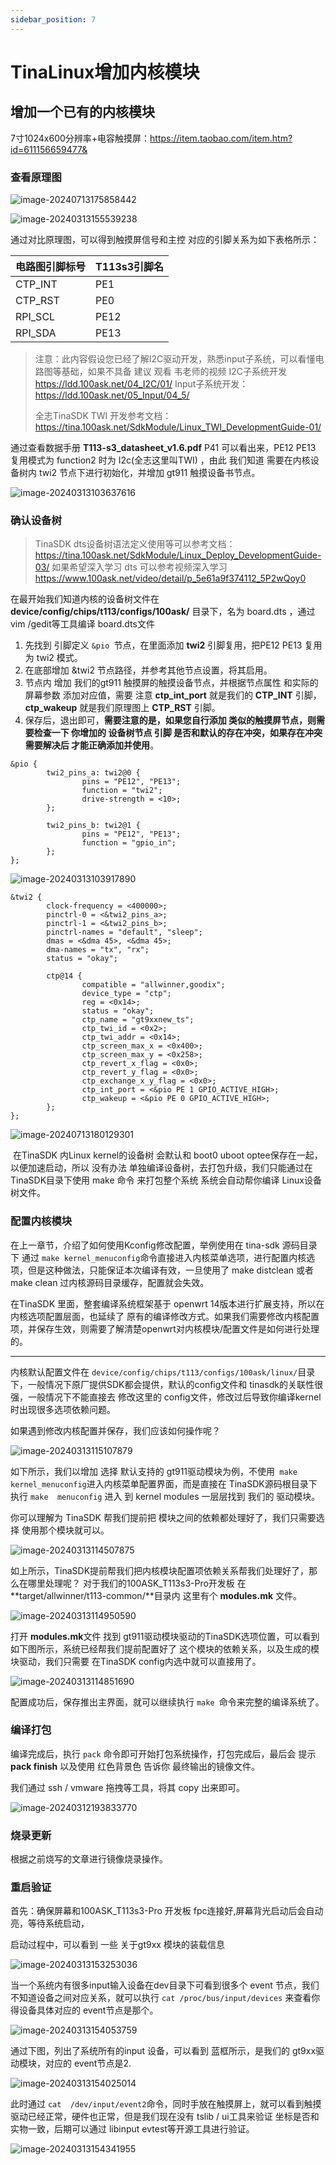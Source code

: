 ```yaml
---
sidebar_position: 7
---
```

# TinaLinux增加内核模块

## 增加一个已有的内核模块

7寸1024x600分辨率+电容触摸屏：https://item.taobao.com/item.htm?id=611156659477&

### 查看原理图

![image-20240713175858442](images/image-20240713175858442.png)

![image-20240313155539238](images\image-20240313155539238.png)

通过对比原理图，可以得到触摸屏信号和主控 对应的引脚关系为如下表格所示：

| 电路图引脚标号 | T113s3引脚名 |
| -------------- | ------------ |
| CTP_INT        | PE1          |
| CTP_RST        | PE0          |
| RPI_SCL        | PE12         |
| RPI_SDA        | PE13         |

> 注意：此内容假设您已经了解I2C驱动开发，熟悉input子系统，可以看懂电路图等基础，如果不具备 建议 观看 韦老师的视频 I2C子系统开发 https://ldd.100ask.net/04_I2C/01/     Input子系统开发： https://ldd.100ask.net/05_Input/04_5/ 
>
> 全志TinaSDK TWI 开发参考文档： https://tina.100ask.net/SdkModule/Linux_TWI_DevelopmentGuide-01/

通过查看数据手册  **T113-s3_datasheet_v1.6.pdf**  P41 可以看出来，PE12 PE13  复用模式为 function2 时为 I2c(全志这里叫TWI) ，由此 我们知道 需要在内核设备树内 twi2 节点下进行初始化，并增加 gt911 触摸设备书节点。

![image-20240313103637616](images\image-20240313103637616.png)



### 确认设备树

> TinaSDK dts设备树语法定义使用等可以参考文档： https://tina.100ask.net/SdkModule/Linux_Deploy_DevelopmentGuide-03/  如果希望深入学习 dts 可以参考视频深入学习 https://www.100ask.net/video/detail/p_5e61a9f374112_5P2wQoy0

在最开始我们知道内核的设备树文件在  **device/config/chips/t113/configs/100ask/**  目录下，名为  board.dts ，通过 vim /gedit等工具编译 board.dts文件

1. 先找到 引脚定义 `&pio `节点，在里面添加 **twi2**  引脚复用，把PE12 PE13 复用为 twi2 模式。
2. 在底部增加 &twi2  节点路径，并参考其他节点设置，将其启用。
3. 节点内 增加 我们的gt911 触摸屏的触摸设备节点，并根据节点属性 和实际的 屏幕参数 添加对应值，需要 注意 **ctp_int_port** 就是我们的 **CTP_INT** 引脚，**ctp_wakeup** 就是我们原理图上 **CTP_RST** 引脚。
4. 保存后，退出即可，**需要注意的是，如果您自行添加 类似的触摸屏节点，则需要检查一下 你增加的 设备树节点 引脚 是否和默认的存在冲突，如果存在冲突需要解决后 才能正确添加并使用**。


```shell
&pio {
		twi2_pins_a: twi2@0 {
                pins = "PE12", "PE13";
                function = "twi2";
                drive-strength = <10>;
        };

        twi2_pins_b: twi2@1 {
                pins = "PE12", "PE13";
                function = "gpio_in";
        };
};
```
![image-20240313103917890](images\image-20240313103917890.png)


``` shell
&twi2 {
        clock-frequency = <400000>;
        pinctrl-0 = <&twi2_pins_a>;
        pinctrl-1 = <&twi2_pins_b>;
        pinctrl-names = "default", "sleep";
        dmas = <&dma 45>, <&dma 45>;
        dma-names = "tx", "rx";
        status = "okay";

        ctp@14 {
                compatible = "allwinner,goodix";
                device_type = "ctp";
                reg = <0x14>;
                status = "okay";
                ctp_name = "gt9xxnew_ts";
                ctp_twi_id = <0x2>;
                ctp_twi_addr = <0x14>;
                ctp_screen_max_x = <0x400>;
                ctp_screen_max_y = <0x258>;
                ctp_revert_x_flag = <0x0>;
                ctp_revert_y_flag = <0x0>;
                ctp_exchange_x_y_flag = <0x0>;
                ctp_int_port = <&pio PE 1 GPIO_ACTIVE_HIGH>;
                ctp_wakeup = <&pio PE 0 GPIO_ACTIVE_HIGH>;
        };
};
```
![image-20240713180129301](images/image-20240713180129301.png)

​	在TinaSDK 内Linux kernel的设备树 会默认和 boot0  uboot optee保存在一起，以便加速启动，所以 没有办法 单独编译设备树，去打包升级，我们只能通过在TinaSDK目录下使用  make 命令 来打包整个系统 系统会自动帮你编译 Linux设备树文件。

### 配置内核模块

在上一章节，介绍了如何使用Kconfig修改配置，举例使用在 tina-sdk 源码目录下 通过 `make kernel_menuconfig`命令直接进入内核菜单选项，进行配置内核选项，但是这种做法，只能保证本次编译有效，一旦使用了 make distclean 或者 make clean 过内核源码目录缓存，配置就会失效。

在TinaSDK 里面，整套编译系统框架基于 openwrt 14版本进行扩展支持，所以在内核选项配置层面，也延续了 原有的编译修改方式。如果我们需要修改内核配置项，并保存生效，则需要了解清楚openwrt对内核模块/配置文件是如何进行处理的。

----

内核默认配置文件在 `device/config/chips/t113/configs/100ask/linux/`目录下，一般情况下原厂提供SDK都会提供，默认的config文件和 tinasdk的关联性很强，一般情况下不能直接去 修改这里的 config文件，修改过后导致你编译kernel时出现很多选项依赖问题。

如果遇到修改内核配置并保存，我们应该如何操作呢？

![image-20240313115107879](images\image-20240313115107879.png)

如下所示，我们以增加 选择 默认支持的 gt911驱动模块为例，不使用` make kernel_menuconfig`进入内核菜单配置界面，而是直接在 TinaSDK源码根目录下 执行 `make  menuconfig` 进入 到 kernel modules 一层层找到 我们的 驱动模块。

你可以理解为 TinaSDK 帮我们提前把 模块之间的依赖都处理好了，我们只需要选择 使用那个模块就可以。

![image-20240313114507875](images\image-20240313114507875.png)



如上所示，TinaSDK提前帮我们把内核模块配置项依赖关系帮我们处理好了，那么在哪里处理呢？  对于我们的100ASK_T113s3-Pro开发板 在 **target/allwinner/t113-common/**目录内  这里有个 **modules.mk** 文件。

![image-20240313114950590](images\image-20240313114950590.png)

打开 **modules.mk**文件 找到 gt911驱动模块驱动的TinaSDK选项位置，可以看到如下图所示，系统已经帮我们提前配置好了 这个模块的依赖关系，以及生成的模块驱动，我们只需要 在TinaSDK config内选中就可以直接用了。

![image-20240313114851690](images\image-20240313114851690.png)

配置成功后，保存推出主界面，就可以继续执行 `make `命令来完整的编译系统了。

### 编译打包 

编译完成后，执行 `pack` 命令即可开始打包系统操作，打包完成后，最后会 提示 **pack finish** 以及使用 红色背景色 告诉你 最终输出的镜像文件。

我们通过 ssh / vmware 拖拽等工具，将其 copy 出来即可。

![image-20240312193833770](images\image-20240312193833770.png)

### 烧录更新

根据之前烧写的文章进行镜像烧录操作。

### 重启验证

首先：确保屏幕和100ASK_T113s3-Pro 开发板 fpc连接好,屏幕背光启动后会自动亮，等待系统启动，

启动过程中，可以看到 一些 关于gt9xx 模块的装载信息

![image-20240313153253036](images\image-20240313153253036.png)

当一个系统内有很多input输入设备在dev目录下可看到很多个 event 节点，我们不知道设备之间对应关系，就可以执行 `cat /proc/bus/input/devices` 来查看你得设备具体对应的 event节点是那个。

![image-20240313154053759](images\image-20240313154053759.png)

通过下图，列出了系统所有的input 设备，可以看到 蓝框所示，是我们的 gt9xx驱动模块，对应的 event节点是2.

![image-20240313154025014](images\image-20240313154025014.png)

此时通过 `cat  /dev/input/event2`命令，同时手放在触摸屏上，就可以看到触摸驱动已经正常，硬件也正常，但是我们现在没有 tslib / ui工具来验证 坐标是否和实物一致，后期可以通过 libinput evtest等开源工具进行验证。

![image-20240313154341955](images\image-20240313154341955.png)

